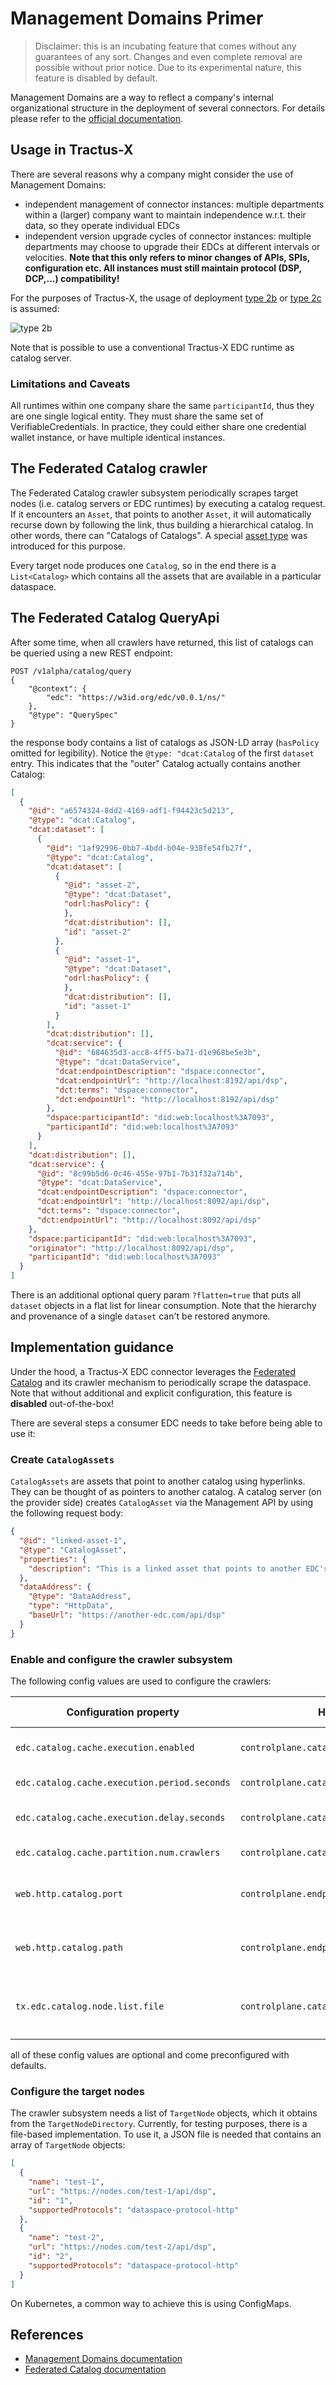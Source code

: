 # Management Domains Primer

> Disclaimer: this is an incubating feature that comes without any guarantees of any sort. Changes and even complete
> removal are possible without prior notice. Due to its experimental nature, this feature is disabled by default.

Management Domains are a way to reflect a company's internal organizational structure in the deployment of several
connectors. For details please refer to
the [official documentation](https://github.com/eclipse-edc/Connector/blob/main/docs/developer/management-domains/management-domains.md).

## Usage in Tractus-X

There are several reasons why a company might consider the use of Management Domains:

- independent management of connector instances: multiple departments within a (larger) company want to maintain
  independence w.r.t. their data, so they operate individual EDCs
- independent version upgrade cycles of connector instances: multiple departments may choose to upgrade their EDCs at
  different intervals or velocities. **Note that this only refers to minor changes of APIs, SPIs, configuration etc. All
  instances must still maintain protocol (DSP, DCP,...) compatibility!**

For the purposes of Tractus-X, the usage of
deployment [type 2b](https://github.com/eclipse-edc/Connector/blob/main/docs/developer/management-domains/management-domains.md#type-2b-edc-catalog-server-and-controldata-plane-runtimes)
or [type 2c](https://github.com/eclipse-edc/Connector/blob/main/docs/developer/management-domains/management-domains.md#type-2c-catalog-servercontrol-plane-with-data-plane-runtime)
is assumed:

![type 2b](https://github.com/eclipse-edc/Connector/blob/main/docs/developer/management-domains/distributed.type2.b.svg)

Note that is possible to use a conventional Tractus-X EDC runtime as catalog server.

### Limitations and Caveats

All runtimes within one company share the same `participantId`, thus they are one single logical entity. They must share
the same set of VerifiableCredentials. In practice, they could either share one credential wallet instance, or have
multiple identical instances.

## The Federated Catalog crawler

The Federated Catalog crawler subsystem periodically scrapes target nodes (i.e. catalog servers or EDC runtimes) by
executing a catalog request. If it encounters an `Asset`, that points to another `Asset`, it will automatically recurse
down by following the link, thus building a hierarchical catalog. In other words, there can "Catalogs of Catalogs". A
special [asset type](https://github.com/eclipse-edc/Connector/blob/main/docs/developer/management-domains/management-domains.md#31-asset-and-dataset-specialization)
was introduced for this purpose.

Every target node produces one `Catalog`, so in the end there is a `List<Catalog>` which contains all the assets that
are available in a particular dataspace.

## The Federated Catalog QueryApi

After some time, when all crawlers have returned, this list of catalogs can be queried using a new REST endpoint:

```shell
POST /v1alpha/catalog/query 
{
    "@context": {
        "edc": "https://w3id.org/edc/v0.0.1/ns/"
    },
    "@type": "QuerySpec"
}
```

the response body contains a list of catalogs as JSON-LD array (`hasPolicy` omitted for legibility). Notice
the `@type: "dcat:Catalog`
of the first `dataset` entry. This indicates that the "outer" Catalog actually contains another Catalog:

```json
[
  {
    "@id": "a6574324-8dd2-4169-adf1-f94423c5d213",
    "@type": "dcat:Catalog",
    "dcat:dataset": [
      {
        "@id": "1af92996-0bb7-4bdd-b04e-938fe54fb27f",
        "@type": "dcat:Catalog",
        "dcat:dataset": [
          {
            "@id": "asset-2",
            "@type": "dcat:Dataset",
            "odrl:hasPolicy": {
            },
            "dcat:distribution": [],
            "id": "asset-2"
          },
          {
            "@id": "asset-1",
            "@type": "dcat:Dataset",
            "odrl:hasPolicy": {
            },
            "dcat:distribution": [],
            "id": "asset-1"
          }
        ],
        "dcat:distribution": [],
        "dcat:service": {
          "@id": "684635d3-acc8-4ff5-ba71-d1e968be5e3b",
          "@type": "dcat:DataService",
          "dcat:endpointDescription": "dspace:connector",
          "dcat:endpointUrl": "http://localhost:8192/api/dsp",
          "dct:terms": "dspace:connector",
          "dct:endpointUrl": "http://localhost:8192/api/dsp"
        },
        "dspace:participantId": "did:web:localhost%3A7093",
        "participantId": "did:web:localhost%3A7093"
      }
    ],
    "dcat:distribution": [],
    "dcat:service": {
      "@id": "8c99b5d6-0c46-455e-97b1-7b31f32a714b",
      "@type": "dcat:DataService",
      "dcat:endpointDescription": "dspace:connector",
      "dcat:endpointUrl": "http://localhost:8092/api/dsp",
      "dct:terms": "dspace:connector",
      "dct:endpointUrl": "http://localhost:8092/api/dsp"
    },
    "dspace:participantId": "did:web:localhost%3A7093",
    "originator": "http://localhost:8092/api/dsp",
    "participantId": "did:web:localhost%3A7093"
  }
]
```

There is an additional optional query param `?flatten=true` that puts all `dataset` objects in a flat list for
linear consumption. Note that the hierarchy and provenance of a single `dataset` can't be restored anymore.

## Implementation guidance

Under the hood, a Tractus-X EDC connector leverages
the [Federated Catalog](https://github.com/eclipse-edc/FederatedCatalog/) and its crawler mechanism to periodically
scrape the dataspace. Note that without additional and explicit configuration, this feature is **disabled**
out-of-the-box!

There are several steps a consumer EDC needs to take before being able to use it:

### Create `CatalogAssets`

`CatalogAssets` are assets that point to another catalog using hyperlinks. They can be thought of as pointers to another
catalog. A catalog server (on the provider side) creates `CatalogAsset` via the Management API by using the following
request body:

```json
{
  "@id": "linked-asset-1",
  "@type": "CatalogAsset",
  "properties": {
    "description": "This is a linked asset that points to another EDC's catalog."
  },
  "dataAddress": {
    "@type": "DataAddress",
    "type": "HttpData",
    "baseUrl": "https://another-edc.com/api/dsp"
  }
}
```

### Enable and configure the crawler subsystem

The following config values are used to configure the crawlers:

| Configuration property                       | Helm value                                  | default value | description                                                        |
|----------------------------------------------|---------------------------------------------|---------------|--------------------------------------------------------------------|
| `edc.catalog.cache.execution.enabled`        | `controlplane.catalog.enabled`              | false         | enables/disables periodic crawling                                 |
| `edc.catalog.cache.execution.period.seconds` | `controlplane.catalog.crawler.period`       | 60            | period between two crawl runs                                      |
| `edc.catalog.cache.execution.delay.seconds`  | `controlplane.catalog.crawler.initialDelay` | random        | initial delay before the first crawl run                           |
| `edc.catalog.cache.partition.num.crawlers`   | `controlplane.catalog.crawler.num`          | 2             | desired number of crawlers                                         |
| `web.http.catalog.port`                      | `controlplane.endpoints.catalog.port`       | 8085          | port of the catalog QueryApi's web context                         |
| `web.http.catalog.path`                      | `controlplane.endpoints.catalog.path`       | /catalog      | URL path of the catalog QueryApi's web context                     |
| `tx.edc.catalog.node.list.file`              | `controlplane.catalog.crawler.targetsFile ` |               | path to a JSON file that contains an array of `TargetNode` objects |

all of these config values are optional and come preconfigured with defaults.

### Configure the target nodes

The crawler subsystem needs a list of `TargetNode` objects, which it obtains from the `TargetNodeDirectory`. Currently,
for testing purposes, there is a file-based implementation. To use it, a JSON file is needed that contains an array
of `TargetNode` objects:

```json
[
  {
    "name": "test-1",
    "url": "https://nodes.com/test-1/api/dsp",
    "id": "1",
    "supportedProtocols": "dataspace-protocol-http"
  },
  {
    "name": "test-2",
    "url": "https://nodes.com/test-2/api/dsp",
    "id": "2",
    "supportedProtocols": "dataspace-protocol-http"
  }
]
```

On Kubernetes, a common way to achieve this is using ConfigMaps.

## References

- [Management Domains
  documentation](https://github.com/eclipse-edc/Connector/blob/main/docs/developer/management-domains/management-domains.md)
- [Federated Catalog
  documentation](https://github.com/eclipse-edc/FederatedCatalog/tree/main/docs/developer/architecture)
